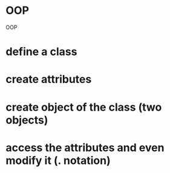# OOP
OOP

# define a class
# create attributes
# create object of the class (two objects)
# access the attributes and even modify it (. notation)
